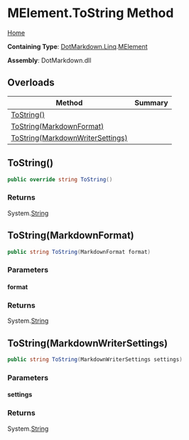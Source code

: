 # MElement\.ToString Method

[Home](../../../../README.md)

**Containing Type**: [DotMarkdown.Linq](../../README.md)\.[MElement](../README.md)

**Assembly**: DotMarkdown\.dll

## Overloads

| Method | Summary |
| ------ | ------- |
| [ToString()](#DotMarkdown_Linq_MElement_ToString) | |
| [ToString(MarkdownFormat)](#DotMarkdown_Linq_MElement_ToString_DotMarkdown_MarkdownFormat_) | |
| [ToString(MarkdownWriterSettings)](#DotMarkdown_Linq_MElement_ToString_DotMarkdown_MarkdownWriterSettings_) | |

## ToString\(\)<a name="DotMarkdown_Linq_MElement_ToString"></a>

```csharp
public override string ToString()
```

### Returns

System\.[String](https://docs.microsoft.com/en-us/dotnet/api/system.string)

## ToString\(MarkdownFormat\)<a name="DotMarkdown_Linq_MElement_ToString_DotMarkdown_MarkdownFormat_"></a>

```csharp
public string ToString(MarkdownFormat format)
```

### Parameters

#### format

### Returns

System\.[String](https://docs.microsoft.com/en-us/dotnet/api/system.string)

## ToString\(MarkdownWriterSettings\)<a name="DotMarkdown_Linq_MElement_ToString_DotMarkdown_MarkdownWriterSettings_"></a>

```csharp
public string ToString(MarkdownWriterSettings settings)
```

### Parameters

#### settings

### Returns

System\.[String](https://docs.microsoft.com/en-us/dotnet/api/system.string)

